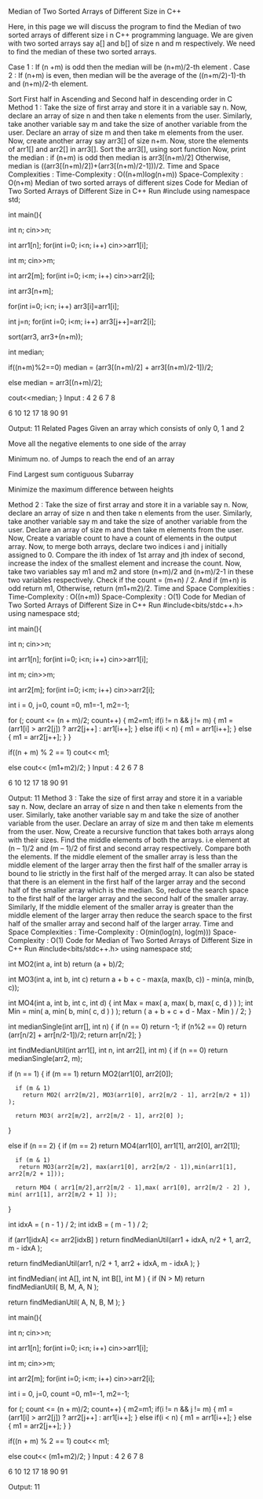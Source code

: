 Median of Two Sorted Arrays of Different Size in C++
 

Here, in this page we will discuss the program to find the Median of two sorted arrays of different size i n C++ programming language. We are given with two sorted arrays say a[] and b[] of size n and m respectively. We need to find the median of these two sorted arrays.

Case 1 : If (n +m) is odd then the median will be (n+m)/2-th element .
Case 2 : If (n+m) is even, then median will be the average of the ((n+m/2)-1)-th and (n+m)/2-th element.

Sort First half in Ascending and Second half in descending order in C
Method 1 :
Take the size of first array and store it in a variable say n.
Now, declare an array of size n and then take n elements from the user.
Similarly, take another variable say m and take the size of another variable from the user.
Declare an array of size m and then take m elements from the user.
Now, create another array say arr3[] of size n+m.
Now, store the elements of arr1[] and arr2[] in arr3[].
Sort the arr3[], using sort function
Now, print the median : if (n+m) is odd then median is arr3[(n+m)/2]
Otherwise, median is ((arr3[(n+m)/2])+(arr3[(n+m)/2-1]))/2.
Time and Space Complexities :
Time-Complexity : O((n+m)log(n+m))
Space-Complexity : O(n+m)
Median of two sorted arrays of different sizes
Code for Median of Two Sorted Arrays of Different Size in C++
Run
#include
using namespace std;

int main(){

  int n;
  cin>>n;

  int arr1[n];
  for(int i=0; i<n; i++)
  cin>>arr1[i];
  
  int m;
  cin>>m;

  int arr2[m];
  for(int i=0; i<m; i++)
  cin>>arr2[i];

  int arr3[n+m];

  for(int i=0; i<n; i++)
  arr3[i]=arr1[i];

  int j=n;
  for(int i=0; i<m; i++)
  arr3[j++]=arr2[i];

  sort(arr3, arr3+(n+m));

  int median;

  if((n+m)%2==0)
  median = (arr3[(n+m)/2] + arr3[(n+m)/2-1])/2;

  else 
  median = arr3[(n+m)/2];

  cout<<median;
}
Input :
4
2 6 7 8


6
10 12 17 18 90 91

Output:
11
Related Pages
Given an array which consists of only 0, 1 and 2

Move all the negative elements to one side of the array

Minimum no. of Jumps to reach the end of an array 

Find Largest sum contiguous Subarray

Minimize the maximum difference between heights 

Method 2 :
Take the size of first array and store it in a variable say n.
Now, declare an array of size n and then take n elements from the user.
Similarly, take another variable say m and take the size of another variable from the user.
Declare an array of size m and then take m elements from the user.
Now, Create a variable count to have a count of elements in the output array.
Now, to merge both arrays, declare two indices i and j initially assigned to 0. Compare the ith index of 1st array and jth index of second, increase the index of the smallest element and increase the count.
Now, take two variables say m1 and m2 and store (n+m)/2 and (n+m)/2-1 in these two variables respectively.
Check if the count = (m+n) / 2.
And if (m+n) is odd return m1,
Otherwise, return (m1+m2)/2.
Time and Space Complexities :
Time-Complexity : O((n+m))
Space-Complexity : O(1)
Code for Median of Two Sorted Arrays of Different Size in C++
Run
#include<bits/stdc++.h>
using namespace std;

int main(){

  int n;
  cin>>n;

  int arr1[n];
  for(int i=0; i<n; i++) cin>>arr1[i];

  int m;
  cin>>m;

  int arr2[m];
  for(int i=0; i<m; i++) cin>>arr2[i];

  int i = 0, j=0, count =0, m1=-1, m2=-1; 

  for (; count <= (n + m)/2; count++) { m2=m1; if(i != n && j != m) { m1 = (arr1[i] > arr2[j]) ? arr2[j++] : arr1[i++];
    }
    else if(i < n)
    {
       m1 = arr1[i++];
    }
    else
    {
       m1 = arr2[j++];
    }
  }

  if((n + m) % 2 == 1)
    cout<< m1;

  else
    cout<< (m1+m2)/2;
}
Input :
4
2 6 7 8


6
10 12 17 18 90 91

Output:
11
Method 3 :
Take the size of first array and store it in a variable say n.
Now, declare an array of size n and then take n elements from the user.
Similarly, take another variable say m and take the size of another variable from the user.
Declare an array of size m and then take m elements from the user.
Now, Create a recursive function that takes both arrays along with their sizes.
Find the middle elements of both the arrays. i.e element at (n – 1)/2 and (m – 1)/2 of first and second array respectively. Compare both the elements.
If the middle element of the smaller array is less than the middle element of the larger array then the first half of the smaller array is bound to lie strictly in the first half of the merged array. It can also be stated that there is an element in the first half of the larger array and the second half of the smaller array which is the median. So, reduce the search space to the first half of the larger array and the second half of the smaller array.
Similarly, If the middle element of the smaller array is greater than the middle element of the larger array then reduce the search space to the first half of the smaller array and second half of the larger array.
Time and Space Complexities :
Time-Complexity : O(min(log(n), log(m)))
Space-Complexity : O(1)
Code for Median of Two Sorted Arrays of Different Size in C++
Run
#include<bits/stdc++.h>
using namespace std;

int MO2(int a, int b)
  return (a + b)/2; 

int MO3(int a, int b, int c)
  return a + b + c - max(a, max(b, c)) - min(a, min(b, c));

int MO4(int a, int b, int c, int d)
{
  int Max = max( a, max( b, max( c, d ) ) );
  int Min = min( a, min( b, min( c, d ) ) );
  return ( a + b + c + d - Max - Min ) / 2;
}

int medianSingle(int arr[], int n)
{
   if (n == 0)
     return -1;
   if (n%2 == 0)
     return (arr[n/2] + arr[n/2-1])/2;
   return arr[n/2];
}

int findMedianUtil(int arr1[], int n, int arr2[], int m)
{
   if (n == 0)
    return medianSingle(arr2, m);

   if (n == 1)
   {
      if (m == 1)
        return MO2(arr1[0], arr2[0]);

      if (m & 1)
        return MO2( arr2[m/2], MO3(arr1[0], arr2[m/2 - 1], arr2[m/2 + 1]) );

      return MO3( arr2[m/2], arr2[m/2 - 1], arr2[0] );
   }

   else if (n == 2)
   {
      if (m == 2)
       return MO4(arr1[0], arr1[1], arr2[0], arr2[1]);

      if (m & 1)
       return MO3(arr2[m/2], max(arr1[0], arr2[m/2 - 1]),min(arr1[1], arr2[m/2 + 1]));

      return MO4 ( arr1[m/2],arr2[m/2 - 1],max( arr1[0], arr2[m/2 - 2] ), min( arr1[1], arr2[m/2 + 1] ));
   }

   int idxA = ( n - 1 ) / 2;
   int idxB = ( m - 1 ) / 2;

   if (arr1[idxA] <= arr2[idxB] )
     return findMedianUtil(arr1 + idxA, n/2 + 1, arr2, m - idxA );

   return findMedianUtil(arr1, n/2 + 1, arr2 + idxA, m - idxA );
}

int findMedian( int A[], int N, int B[], int M )
{
   if (N > M)
     return findMedianUtil( B, M, A, N );

   return findMedianUtil( A, N, B, M );
}

int main(){

  int n;
  cin>>n;

  int arr1[n];
  for(int i=0; i<n; i++)
  cin>>arr1[i];

  int m;
  cin>>m;

  int arr2[m];
  for(int i=0; i<m; i++)
  cin>>arr2[i];

  int i = 0, j=0, count =0, m1=-1, m2=-1; 

  for (; count <= (n + m)/2; count++)
  {
    m2=m1;
    if(i != n && j != m)
    {
       m1 = (arr1[i] > arr2[j]) ? arr2[j++] : arr1[i++];
    }
    else if(i < n)
    {
       m1 = arr1[i++];
    }
    else
    {
       m1 = arr2[j++];
    }
  }

  if((n + m) % 2 == 1)
    cout<< m1;

  else
    cout<< (m1+m2)/2;
}
Input :
4
2 6 7 8


6
10 12 17 18 90 91

Output:
11
